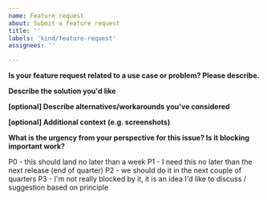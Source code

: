 ```yaml
---
name: Feature request
about: Submit a feature request 
title: ''
labels: 'kind/feature-request'
assignees: ''

---
```


**Is your feature request related to a use case or problem? Please describe.**


**Describe the solution you'd like**


**[optional] Describe alternatives/workarounds you've considered**


**[optional] Additional context (e.g. screenshots)**


**What is the urgency from your perspective for this issue? Is it blocking important work?**
<!-- Please choose one and remove the others -->

P0 - this should land no later than a week
P1 - I need this no later than the next release (end of quarter)
P2 - we should do it in the next couple of quarters 
P3 - I'm not really blocked by it, it is an idea I'd like to discuss / suggestion based on principle 

<!-- [optional] additional comment / context -->
